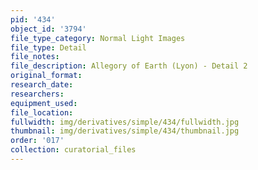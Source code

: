 ```yaml
---
pid: '434'
object_id: '3794'
file_type_category: Normal Light Images
file_type: Detail
file_notes:
file_description: Allegory of Earth (Lyon) - Detail 2
original_format:
research_date:
researchers:
equipment_used:
file_location:
fullwidth: img/derivatives/simple/434/fullwidth.jpg
thumbnail: img/derivatives/simple/434/thumbnail.jpg
order: '017'
collection: curatorial_files
---
```

